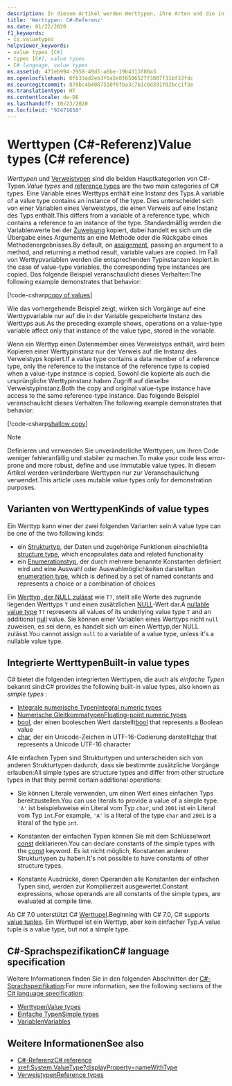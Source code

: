 ```yaml
---
description: In diesem Artikel werden Werttypen, ihre Arten und die in C# integrierten Werttypen vorgestellt.
title: 'Werttypen: C#-Referenz'
ms.date: 01/22/2020
f1_keywords:
- cs.valuetypes
helpviewer_keywords:
- value types [C#]
- types [C#], value types
- C# language, value types
ms.assetid: 471eb994-2958-49d5-a6be-19b4313f80a3
ms.openlocfilehash: 6fb33ad2eb3f6a5e8f6506527f3807f31bf33fdc
ms.sourcegitcommit: 870bc4b4087510f6fba3c7b1c0d391f02bcc1f3e
ms.translationtype: HT
ms.contentlocale: de-DE
ms.lasthandoff: 10/23/2020
ms.locfileid: "92471650"
---
```

# <a name="value-types-c-reference"></a><span data-ttu-id="088d2-103">Werttypen (C#-Referenz)</span><span class="sxs-lookup"><span data-stu-id="088d2-103">Value types (C# reference)</span></span>

<span data-ttu-id="088d2-104">*Werttypen* und [Verweistypen](../keywords/reference-types.md) sind die beiden Hauptkategorien von C#-Typen.</span><span class="sxs-lookup"><span data-stu-id="088d2-104">*Value types* and [reference types](../keywords/reference-types.md) are the two main categories of C# types.</span></span> <span data-ttu-id="088d2-105">Eine Variable eines Werttyps enthält eine Instanz des Typs.</span><span class="sxs-lookup"><span data-stu-id="088d2-105">A variable of a value type contains an instance of the type.</span></span> <span data-ttu-id="088d2-106">Dies unterscheidet sich von einer Variablen eines Verweistyps, die einen Verweis auf eine Instanz des Typs enthält.</span><span class="sxs-lookup"><span data-stu-id="088d2-106">This differs from a variable of a reference type, which contains a reference to an instance of the type.</span></span> <span data-ttu-id="088d2-107">Standardmäßig werden die Variablenwerte bei der [Zuweisung](../operators/assignment-operator.md) kopiert, dabei handelt es sich um die Übergabe eines Arguments an eine Methode oder die Rückgabe eines Methodenergebnisses.</span><span class="sxs-lookup"><span data-stu-id="088d2-107">By default, on [assignment](../operators/assignment-operator.md), passing an argument to a method, and returning a method result, variable values are copied.</span></span> <span data-ttu-id="088d2-108">Im Fall von Werttypvariablen werden die entsprechenden Typinstanzen kopiert.</span><span class="sxs-lookup"><span data-stu-id="088d2-108">In the case of value-type variables, the corresponding type instances are copied.</span></span> <span data-ttu-id="088d2-109">Das folgende Beispiel veranschaulicht dieses Verhalten:</span><span class="sxs-lookup"><span data-stu-id="088d2-109">The following example demonstrates that behavior:</span></span>

[!code-csharp[copy of values](snippets/shared/ValueTypes.cs#ValueTypeCopied)]

<span data-ttu-id="088d2-110">Wie das vorhergehende Beispiel zeigt, wirken sich Vorgänge auf eine Werttypvariable nur auf die in der Variable gespeicherte Instanz des Werttyps aus.</span><span class="sxs-lookup"><span data-stu-id="088d2-110">As the preceding example shows, operations on a value-type variable affect only that instance of the value type, stored in the variable.</span></span>

<span data-ttu-id="088d2-111">Wenn ein Werttyp einen Datenmember eines Verweistyps enthält, wird beim Kopieren einer Werttypinstanz nur der Verweis auf die Instanz des Verweistyps kopiert.</span><span class="sxs-lookup"><span data-stu-id="088d2-111">If a value type contains a data member of a reference type, only the reference to the instance of the reference type is copied when a value-type instance is copied.</span></span> <span data-ttu-id="088d2-112">Sowohl die kopierte als auch die ursprüngliche Werttypinstanz haben Zugriff auf dieselbe Verweistypinstanz.</span><span class="sxs-lookup"><span data-stu-id="088d2-112">Both the copy and original value-type instance have access to the same reference-type instance.</span></span> <span data-ttu-id="088d2-113">Das folgende Beispiel veranschaulicht dieses Verhalten:</span><span class="sxs-lookup"><span data-stu-id="088d2-113">The following example demonstrates that behavior:</span></span>

[!code-csharp[shallow copy](snippets/shared/ValueTypes.cs#ShallowCopy)]

> [!NOTE]
> <span data-ttu-id="088d2-114">Definieren und verwenden Sie unveränderliche Werttypen, um Ihren Code weniger fehleranfällig und stabiler zu machen.</span><span class="sxs-lookup"><span data-stu-id="088d2-114">To make your code less error-prone and more robust, define and use immutable value types.</span></span> <span data-ttu-id="088d2-115">In diesem Artikel werden veränderbare Werttypen nur zur Veranschaulichung verwendet.</span><span class="sxs-lookup"><span data-stu-id="088d2-115">This article uses mutable value types only for demonstration purposes.</span></span>

## <a name="kinds-of-value-types"></a><span data-ttu-id="088d2-116">Varianten von Werttypen</span><span class="sxs-lookup"><span data-stu-id="088d2-116">Kinds of value types</span></span>

<span data-ttu-id="088d2-117">Ein Werttyp kann einer der zwei folgenden Varianten sein:</span><span class="sxs-lookup"><span data-stu-id="088d2-117">A value type can be one of the two following kinds:</span></span>

- <span data-ttu-id="088d2-118">ein [Strukturtyp](struct.md), der Daten und zugehörige Funktionen einschließt</span><span class="sxs-lookup"><span data-stu-id="088d2-118">a [structure type](struct.md), which encapsulates data and related functionality</span></span>
- <span data-ttu-id="088d2-119">ein [Enumerationstyp](enum.md), der durch mehrere benannte Konstanten definiert wird und eine Auswahl oder Auswahlmöglichkeiten darstellt</span><span class="sxs-lookup"><span data-stu-id="088d2-119">an [enumeration type](enum.md), which is defined by a set of named constants and represents a choice or a combination of choices</span></span>

<span data-ttu-id="088d2-120">Ein [Werttyp, der NULL zulässt](nullable-value-types.md) wie `T?`, stellt alle Werte des zugrunde liegenden Werttyps `T` und einen zusätzlichen [NULL](../keywords/null.md)-Wert dar.</span><span class="sxs-lookup"><span data-stu-id="088d2-120">A [nullable value type](nullable-value-types.md) `T?` represents all values of its underlying value type `T` and an additional [null](../keywords/null.md) value.</span></span> <span data-ttu-id="088d2-121">Sie können einer Variablen eines Werttyps nicht `null` zuweisen, es sei denn, es handelt sich um einen Werttyp,der NULL zulässt.</span><span class="sxs-lookup"><span data-stu-id="088d2-121">You cannot assign `null` to a variable of a value type, unless it's a nullable value type.</span></span>

## <a name="built-in-value-types"></a><span data-ttu-id="088d2-122">Integrierte Werttypen</span><span class="sxs-lookup"><span data-stu-id="088d2-122">Built-in value types</span></span>

<span data-ttu-id="088d2-123">C# bietet die folgenden integrierten Werttypen, die auch als *einfache Typen* bekannt sind:</span><span class="sxs-lookup"><span data-stu-id="088d2-123">C# provides the following built-in value types, also known as *simple types* :</span></span>

- [<span data-ttu-id="088d2-124">Integrale numerische Typen</span><span class="sxs-lookup"><span data-stu-id="088d2-124">Integral numeric types</span></span>](integral-numeric-types.md)
- [<span data-ttu-id="088d2-125">Numerische Gleitkommatypen</span><span class="sxs-lookup"><span data-stu-id="088d2-125">Floating-point numeric types</span></span>](floating-point-numeric-types.md)
- <span data-ttu-id="088d2-126">[bool](bool.md), der einen booleschen Wert darstellt</span><span class="sxs-lookup"><span data-stu-id="088d2-126">[bool](bool.md) that represents a Boolean value</span></span>
- <span data-ttu-id="088d2-127">[char](char.md), der ein Unicode-Zeichen in UTF-16-Codierung darstellt</span><span class="sxs-lookup"><span data-stu-id="088d2-127">[char](char.md) that represents a Unicode UTF-16 character</span></span>

<span data-ttu-id="088d2-128">Alle einfachen Typen sind Strukturtypen und unterscheiden sich von anderen Strukturtypen dadurch, dass sie bestimmte zusätzliche Vorgänge erlauben:</span><span class="sxs-lookup"><span data-stu-id="088d2-128">All simple types are structure types and differ from other structure types in that they permit certain additional operations:</span></span>

- <span data-ttu-id="088d2-129">Sie können Literale verwenden, um einen Wert eines einfachen Typs bereitzustellen.</span><span class="sxs-lookup"><span data-stu-id="088d2-129">You can use literals to provide a value of a simple type.</span></span> <span data-ttu-id="088d2-130">`'A'` ist beispielsweise ein Literal vom Typ `char`, und `2001` ist ein Literal vom Typ `int`.</span><span class="sxs-lookup"><span data-stu-id="088d2-130">For example, `'A'` is a literal of the type `char` and `2001` is a literal of the type `int`.</span></span>

- <span data-ttu-id="088d2-131">Konstanten der einfachen Typen können Sie mit dem Schlüsselwort [const](../keywords/const.md) deklarieren.</span><span class="sxs-lookup"><span data-stu-id="088d2-131">You can declare constants of the simple types with the [const](../keywords/const.md) keyword.</span></span> <span data-ttu-id="088d2-132">Es ist nicht möglich, Konstanten anderer Strukturtypen zu haben.</span><span class="sxs-lookup"><span data-stu-id="088d2-132">It's not possible to have constants of other structure types.</span></span>

- <span data-ttu-id="088d2-133">Konstante Ausdrücke, deren Operanden alle Konstanten der einfachen Typen sind, werden zur Kompilierzeit ausgewertet.</span><span class="sxs-lookup"><span data-stu-id="088d2-133">Constant expressions, whose operands are all constants of the simple types, are evaluated at compile time.</span></span>

<span data-ttu-id="088d2-134">Ab C# 7.0 unterstützt C# [Werttupel](value-tuples.md).</span><span class="sxs-lookup"><span data-stu-id="088d2-134">Beginning with C# 7.0, C# supports [value tuples](value-tuples.md).</span></span> <span data-ttu-id="088d2-135">Ein Werttupel ist ein Werttyp, aber kein einfacher Typ.</span><span class="sxs-lookup"><span data-stu-id="088d2-135">A value tuple is a value type, but not a simple type.</span></span>

## <a name="c-language-specification"></a><span data-ttu-id="088d2-136">C#-Sprachspezifikation</span><span class="sxs-lookup"><span data-stu-id="088d2-136">C# language specification</span></span>

<span data-ttu-id="088d2-137">Weitere Informationen finden Sie in den folgenden Abschnitten der [C#-Sprachspezifikation](~/_csharplang/spec/introduction.md):</span><span class="sxs-lookup"><span data-stu-id="088d2-137">For more information, see the following sections of the [C# language specification](~/_csharplang/spec/introduction.md):</span></span>

- [<span data-ttu-id="088d2-138">Werttypen</span><span class="sxs-lookup"><span data-stu-id="088d2-138">Value types</span></span>](~/_csharplang/spec/types.md#value-types)
- [<span data-ttu-id="088d2-139">Einfache Typen</span><span class="sxs-lookup"><span data-stu-id="088d2-139">Simple types</span></span>](~/_csharplang/spec/types.md#simple-types)
- [<span data-ttu-id="088d2-140">Variablen</span><span class="sxs-lookup"><span data-stu-id="088d2-140">Variables</span></span>](~/_csharplang/spec/variables.md)

## <a name="see-also"></a><span data-ttu-id="088d2-141">Weitere Informationen</span><span class="sxs-lookup"><span data-stu-id="088d2-141">See also</span></span>

- [<span data-ttu-id="088d2-142">C#-Referenz</span><span class="sxs-lookup"><span data-stu-id="088d2-142">C# reference</span></span>](../index.md)
- <xref:System.ValueType?displayProperty=nameWithType>
- [<span data-ttu-id="088d2-143">Verweistypen</span><span class="sxs-lookup"><span data-stu-id="088d2-143">Reference types</span></span>](../keywords/reference-types.md)

